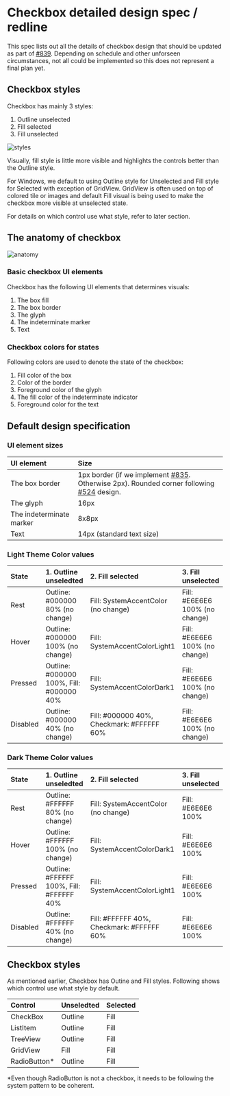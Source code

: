 # Checkbox detailed design spec / redline
This spec lists out all the details of checkbox design that should be updated as part of [#839](https://github.com/microsoft/microsoft-ui-xaml/issues/839). Depending on schedule and other unforseen circumstances, not all could be implemented so this does not represent a final plan yet.

## Checkbox styles
Checkbox has mainly 3 styles:
1. Outline unselected
2. Fill selected
3. Fill unselected

![styles](https://github.com/microsoft/microsoft-ui-xaml-specs/blob/user/chigy/checkboxes/active/checkboxes/Images/BaseDesign.png)

Visually, fill style is little more visible and highlights the controls better than the Outline style.

For Windows, we default to using Outline style for Unselected and Fill style for Selected with exception of GridView.
GridView is often used on top of colored tile or images and default Fill visual is being used to make the checkbox more visible at unselected state.

For details on which control use what style, refer to later section.

## The anatomy of checkbox
![anatomy](https://github.com/microsoft/microsoft-ui-xaml-specs/blob/user/chigy/checkboxes/active/checkboxes/Images/Anatomy.png)
### Basic checkbox UI elements
Checkbox has the following UI elements that determines visuals:
1. The box fill
2. The box border
3. The glyph
4. The indeterminate marker
5. Text

### Checkbox colors for states
Following colors are used to denote the state of the checkbox:
1. Fill color of the box
2. Color of the border
3. Foreground color of the glyph
4. The fill color of the indeterminate indicator
5. Foreground color for the text

## Default design specification
### UI element sizes

| UI element | Size | 
| :---------- | :------- |
| The box border | 1px border (if we implement [#835](https://github.com/microsoft/microsoft-ui-xaml/issues/835). Otherwise 2px). Rounded corner following [#524](https://github.com/microsoft/microsoft-ui-xaml/issues/524) design.|
| The glyph | 16px |
| The indeterminate marker | 8x8px |
| Text | 14px (standard text size) |

### Light Theme Color values

| State | 1. Outline unseledted | 2. Fill selected | 3. Fill unselected |
| :---------- | :------- | :------- | :------- |
| Rest | Outline: #000000 80% (no change) |	Fill: SystemAccentColor (no change) |	Fill: #E6E6E6 100% (no change) |
| Hover | Outline: #000000 100% (no change) |	Fill: SystemAccentColorLight1 |	Fill: #E6E6E6 100% (no change) |
| Pressed | Outline: #000000 100%, Fill: #000000 40% | Fill: SystemAccentColorDark1 | Fill: #E6E6E6 100% (no change) |
| Disabled | Outline: #000000 40% (no change) |Fill: #000000 40%, Checkmark: #FFFFFF 60% | Fill: #E6E6E6 100% (no change) |

### Dark Theme Color values

| State | 1. Outline unseledted | 2. Fill selected | 3. Fill unselected |
| :---------- | :------- | :------- | :------- |
| Rest | Outline: #FFFFFF 80% (no change) |	Fill: SystemAccentColor (no change) |	Fill: #E6E6E6 100% |
| Hover | Outline: #FFFFFF 100% (no change) |	Fill: SystemAccentColorDark1 |	Fill: #E6E6E6 100% |
| Pressed | Outline: #FFFFFF 100%, Fill: #FFFFFF 40% | Fill: SystemAccentColorLight1 | Fill: #E6E6E6 100% |
| Disabled | Outline: #FFFFFF 40% (no change) |Fill: #FFFFFF 40%, Checkmark: #FFFFFF 60% | Fill: #E6E6E6 100% |

## Checkbox styles
As mentioned earlier, Checkbox has Outine and Fill styles. Following shows which control use what style by default.

| Control | Unseledted | Selected |
| :---------- | :------- | :------- |
| CheckBox | Outline | Fill |
| ListItem | Outline | Fill |
| TreeView | Outline | Fill |
| GridView | Fill | Fill |
| RadioButton* | Outline | Fill |

*Even though RadioButton is not a checkbox, it needs to be following the system pattern to be coherent.
